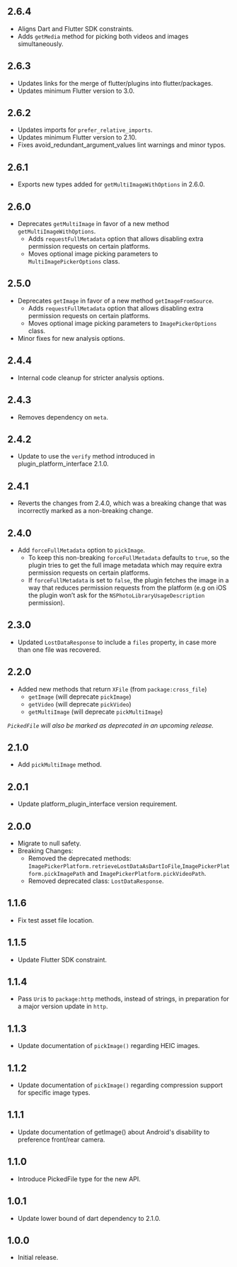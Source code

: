 ## 2.6.4

* Aligns Dart and Flutter SDK constraints.
* Adds `getMedia` method for picking both videos and images simultaneously.

## 2.6.3

* Updates links for the merge of flutter/plugins into flutter/packages.
* Updates minimum Flutter version to 3.0.

## 2.6.2

* Updates imports for `prefer_relative_imports`.
* Updates minimum Flutter version to 2.10.
* Fixes avoid_redundant_argument_values lint warnings and minor typos.

## 2.6.1

* Exports new types added for `getMultiImageWithOptions` in 2.6.0.

## 2.6.0

* Deprecates `getMultiImage` in favor of a new method `getMultiImageWithOptions`.
    * Adds `requestFullMetadata` option that allows disabling extra permission requests
      on certain platforms.
    * Moves optional image picking parameters to `MultiImagePickerOptions` class.

## 2.5.0

* Deprecates `getImage` in favor of a new method `getImageFromSource`.
    * Adds `requestFullMetadata` option that allows disabling extra permission requests
      on certain platforms.
    * Moves optional image picking parameters to `ImagePickerOptions` class.
* Minor fixes for new analysis options. 

## 2.4.4

* Internal code cleanup for stricter analysis options.

## 2.4.3

* Removes dependency on `meta`.

## 2.4.2

* Update to use the `verify` method introduced in plugin_platform_interface 2.1.0.

## 2.4.1

* Reverts the changes from 2.4.0, which was a breaking change that
  was incorrectly marked as a non-breaking change.

## 2.4.0

* Add `forceFullMetadata` option to `pickImage`.
  * To keep this non-breaking `forceFullMetadata` defaults to `true`, so the plugin tries
   to get the full image metadata which may require extra permission requests on certain platforms.
  * If `forceFullMetadata` is set to `false`, the plugin fetches the image in a way that reduces
   permission requests from the platform (e.g on iOS the plugin won’t ask for the `NSPhotoLibraryUsageDescription` permission).

## 2.3.0

* Updated `LostDataResponse` to include a `files` property, in case more than one file was recovered.

## 2.2.0

* Added new methods that return `XFile` (from `package:cross_file`)
  * `getImage` (will deprecate `pickImage`)
  * `getVideo` (will deprecate `pickVideo`)
  * `getMultiImage` (will deprecate `pickMultiImage`)

_`PickedFile` will also be marked as deprecated in an upcoming release._

## 2.1.0

* Add `pickMultiImage` method.

## 2.0.1

* Update platform_plugin_interface version requirement.

## 2.0.0

* Migrate to null safety.
* Breaking Changes:
    * Removed the deprecated methods: `ImagePickerPlatform.retrieveLostDataAsDartIoFile`,`ImagePickerPlatform.pickImagePath` and `ImagePickerPlatform.pickVideoPath`.
    * Removed deprecated class: `LostDataResponse`.

## 1.1.6

* Fix test asset file location.

## 1.1.5

* Update Flutter SDK constraint.

## 1.1.4

* Pass `Uri`s to `package:http` methods, instead of strings, in preparation for a major version update in `http`.

## 1.1.3

* Update documentation of `pickImage()` regarding HEIC images.

## 1.1.2

* Update documentation of `pickImage()` regarding compression support for specific image types.

## 1.1.1

* Update documentation of getImage() about Android's disability to preference front/rear camera.

## 1.1.0

* Introduce PickedFile type for the new API.

## 1.0.1

* Update lower bound of dart dependency to 2.1.0.

## 1.0.0

* Initial release.
